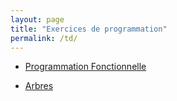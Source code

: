 ```yaml
---
layout: page
title: "Exercices de programmation"
permalink: /td/
---
```


- [Programmation Fonctionnelle](./functional/)

- [Arbres](./arbres/)
